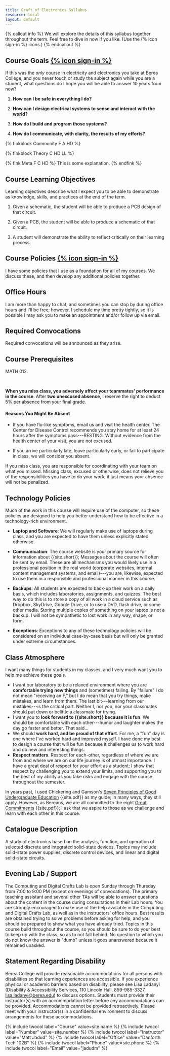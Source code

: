 ```yaml
---
title: Craft of Electronics Syllabus
resource: local
layout: default
---
```


{% callout info %}
We will explore the details of this syllabus together throughout the term. Feel free to dive in now if you like. (Use the {% icon sign-in %} icons.)
{% endcallout %}


## Course Goals  [{% icon sign-in %}](syllabus/course-goals.html)
If this was the *only* course in electricity and electronics you take at Berea College, and you never touch or study the subject again while you are a student, what questions do I hope you will be able to answer 10 years from now?

1. **How can I be safe in everything I do?** <br/>

1. **How can I design electrical systems to sense and interact with the world?** <br/>

1. **How do I build and program those systems?** <br/>

1. **How do I communicate, with clarity, the results of my efforts?** <br/>

{% finkblock Community F A HD %}
 
{% finkblock Theory C HD LL %}

{% fink Meta F C HD %}
 This is some explanation.
{% endfink %}


## Course Learning Objectives

<!-- http://teachingcommons.depaul.edu/Course_Design/developing_a_course/goals.html -->
<!-- http://ets.tlt.psu.edu/learningdesign/objectives/writingobjectives -->
<!-- http://www.cmu.edu/teaching/designteach/design/learningobjectives-samples/index.html -->
<!-- http://www.cmu.edu/teaching/designteach/design/learningobjectives.html -->

Learning objectives describe what I expect you to be able to demonstrate as knowledge, skills, and practices at the end of the term.



1. Given a schematic, the student will be able to produce a PCB design of that circuit. 

1. Given a PCB, the student will be able to produce a schematic of that circuit.

1. A student will demonstrate the ability to reflect critically on their learning process.

## Course Policies [{% icon sign-in %}](syllabus/course-policies.html)

I have some policies that I use as a foundation for all of my courses. We discuss these, and then develop any additional policies together.

## Office Hours

I am more than happy to chat, and sometimes you can stop by during office hours and I'll be free; however, I schedule my time pretty tightly, so it is possible I may ask you to make an appointment and/or follow up via email.



## Required Convocations

Required convocations will be announced as they arise.

## Course Prerequisites

MATH 012.


<br/>

<strong>When you miss class, you adversely affect your teammates' performance in the course</strong>. After **two unexcused absence**, I reserve the right to deduct 5% per absence from your final grade. 

#### Reasons You Might Be Absent

* If you have flu-like symptoms, email us and visit the health center. The Center for Disease Control recommends you stay home for at least 24 hours after the symptoms pass---RESTING. Without evidence from the health center of your visit, you are not excused.

* If you arrive particularly late, leave particularly early, or fail to participate in class, we will consider you absent.

If you miss class, you are responsible for coordinating with your team on what you missed. Missing class, excused or otherwise, does not relieve you of the responsibilities you have to do your work; it just means your absence will not be penalized.

## Technology Policies 

Much of the work in this course will require use of the computer, so these policies are designed to help you better understand how to be effective in a technology-rich environment. 

* **Laptop and Software**: We will regularly make use of laptops during class, and you are expected to have them unless explicitly stated otherwise.

* **Communication**: The course website is your primary source for information about {{site.short}}; Messages about the course will often be sent by email. These are all mechanisms you would likely use in a professional position in the real world (corporate websites, internal content management systems, and email)---you are, likewise, expected to use them in a responsible and professional manner in this course.

* **Backups**: All students are expected to back-up their work on a daily basis, which includes laboratories, assignments, and quizzes. The best way to do this is to store a copy of all work in a cloud service such as Dropbox, SkyDrive, Google Drive, or to use a DVD, flash drive, or some other media. Storing multiple copies of something on your laptop is not a backup. I will not be sympathetic to lost work in any way, shape, or form.

* **Exceptions**: Exceptions to any of these technology policies will be considered on an individual case-by-case basis but will only be granted under extreme circumstances. 

## Class Atmosphere

I want many things for students in my classes, and I very much want you to help me achieve these goals. 

* I want our laboratory to be a relaxed environment where you are **comfortable trying new things** and (sometimes) failing. By "failure" I do not mean "receiving an F," but I do mean that you try things, make mistakes, and learn from them. The last bit---learning from our mistakes---is the critical part. Neither I, nor you, nor your classmates should put down or belittle a classmate for trying.
* I want you to **look forward to {{site.short}} because it is fun**. We should be comfortable with each other---humor and laughter makes the day go faster and better. That said...
* We should **work hard, and be proud of that effort**. For me, a "fun" day is one where I've worked hard and improved myself. I have done my best to design a course that will be fun because it challenges us to work hard and do new and interesting things.
* **Respect matters**. Respect for each-other, regardless of where we are from and where we are on our life journey is of utmost importance. I have a great deal of respect for your effort as a student; I show that respect by challenging you to extend your limits, and supporting you to the best of my ability as you take risks and engage with the course throughout the semester. 

In years past, I used Chickering and Gamson's [Seven Principles of Good Undergraduate Education]({{site.media}}/seven-principles.pdf) {{site.pdf}} as my guide; in many ways, they still apply. However, as Bereans, we are all committed to the eight [Great Commitments]({{site.media}}/berea-college-great-commitments.pdf) {{site.pdf}}; I ask that we aspire to those as we challenge and learn with each other in this course.

## Catalogue Description

A study of electronics based on the analysis, function, and operation of selected discrete and integrated solid-state devices. Topics may include solid-state power supplies, discrete control devices, and linear and digital solid-state circuits.

## Evening Lab / Support

The Computing and Digital Crafts Lab is open Sunday through Thursday from 7:00 to 9:00 PM (except on evenings of convocations). The primary teaching assistant and several other TAs will be able to answer questions about the content in the course during consultations in their  Lab hours. You are strongly encouraged to make use of the help available in the Computing and Digital Crafts Lab, as well as in the instructors' office hours. Best results are obtained trying to solve problems before asking for help, and you should be prepared to show what you have already tried. Topics in this course build throughout the course, so you should be sure to do your best to keep up with the class, so as to not fall behind. No question to which you do not know the answer is "dumb" unless it goes unanswered because it remained unasked. 

## Statement Regarding Disability

Berea College will provide reasonable accommodations for all persons with disabilities so that learning experiences are accessible. If you experience physical or academic barriers based on disability, please see Lisa Ladanyi (Disability & Accessibility Services, 110 Lincoln Hall, 859-985-3327, lisa.ladanyi@berea.edu) to discuss options. Students must provide their instructor(s) with an accommodation letter before any accommodations can be provided. Accommodations cannot be provided retroactively. Please meet with your instructor(s) in a confidential environment to discuss arrangements for these accommodations.


{% include twocol label="Course" value=site.name %}
{% include twocol label="Number" value=site.number %}
{% include twocol label="Instructor" value="Matt Jadud" %}
{% include twocol label="Office" value="Danforth Tech 102B" %}
{% include twocol label="Phone" value=site.phone %}
{% include twocol label="Email" value="jadudm" %}
